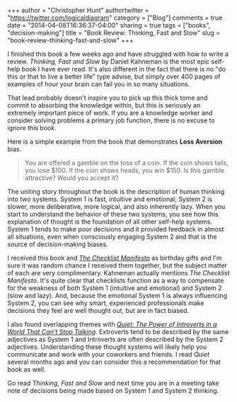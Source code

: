 +++
author = "Christopher Hunt"
authortwitter = "https://twitter.com/logicaldiagram"
category = ["Blog"]
comments = true
date = "2014-04-08T16:36:37-04:00"
sharing = true
tags = ["books", "decision-making"]
title = "Book Review: Thinking, Fast and Slow"
slug = "book-review-thinking-fast-and-slow"
+++

I finished this book a few weeks ago and have struggled with how to write a review. *Thinking, Fast and Slow* by Daniel Kahneman is the most epic self-help book I have ever read. It's also different in the fact that there is no "do this or that to live a better life" type advise, but simply over 400 pages of examples of hour your brain can fail you in so many situations.
<!--more-->
That lead probably doesn't inspire you to pick up this thick tome and commit to absorbing the knowledge within, but this is seriously an extremely important piece of work. If you are a knowledge worker and consider solving problems a primary job function, there is no excuse to ignore this book.

Here is a simple example from the book that demonstrates **Loss Aversion** bias.

>You are offered a gamble on the toss of a coin.
If the coin shows tails, you lose $100.
If the coin shows heads, you win $150.
Is this gamble attractive? Would you accept it?

The uniting story throughout the book is the description of human thinking into two systems. System 1 is fast, intuitive and emotional; System 2 is slower, more deliberative, more logical, and also inherently lazy. When you start to understand the behavior of these two systems, you see how this explanation of thought is the foundation of all other self-help systems. System 1 tends to make poor decisions and it provided feedback in almost all situations, even when consciously engaging System 2 and that is the source of decision-making biases.

I received this book and *[The Checklist Manifesto](/blog/2014/02/24/book-review-the-checklist-manifesto/)* as birthday gifts and I'm sure it was random chance I received them together, but the subject matter of each are very complimentary. Kahneman actually mentions *The Checklist Manifesto*. It's quite clear that checklists function as a way to compensate for the weakness of both System 1 (intuitive and emotional) and System 2 (slow and lazy). And, because the emotional System 1 is always influencing System 2, you can see why smart, experienced professionals make decisions they feel are well thought out, but are in fact biased.

I also found overlapping themes with *[Quiet: The Power of Introverts in a World That Can’t Stop Talking](http://www.thepowerofintroverts.com/about-the-book/)*. Extroverts tend to be described by the same adjectives as System 1 and Introverts are often described by the System 2 adjectives. Understanding these thought systems will likely help you communicate and work with your coworkers and friends. I read *Quiet* several months ago and you can consider this a recommendation for that book as well.

Go read *Thinking, Fast and Slow* and next time you are in a meeting take note of decisions being made based on System 1 and System 2 thinking. 